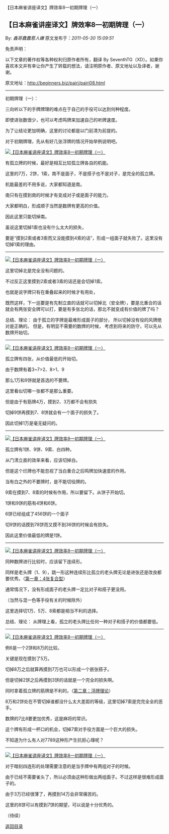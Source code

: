 【日本麻雀讲座译文】牌效率8—初期牌理（一）
## 【日本麻雀讲座译文】牌效率8—初期牌理（一）

By: *鑫哥蠢蠢惹人嫌* 原文发布于：*2011-05-30 15:09:51*

免责声明：

以下文章的著作权等各种权利归原作者所有，翻译 By
SeventhTG（XD）。如果你喜欢本文并有幸让你产生了转载的想法，请注明原作者、原文地址以及译者，谢谢。

原文地址：http://beginners.biz/pairi/pairi08.html

------------------------------------------------------------------------------------

初期牌理（一）：

三向听以下的手牌牌理的难点在于自己的手役可以达到何种程度。

即使进张数很少，也可以考虑鸣牌来加速自己的听牌速度。

为了让结论更加明确，这里的讨论都是以门前清为前提的。

对于初期牌理，先从有好几张浮牌的情况开始举例说明吧。

[![【日本麻雀讲座译文】牌效率8&mdash;初期牌理（一）](http://s1.sinaimg.cn/middle/7f78b76fga4791925c5e0&amp;690)](http://photo.blog.sina.com.cn/showpic.html#blogid=7f78b76f0100rwst&url=http://s1.sinaimg.cn/orignal/7f78b76fga4791925c5e0)

有孤立牌的时候，最好是相互比较孤立牌各自的机能。

这里的7万，2饼，1索，南不是面子，不是搭子也不是对子，是完全的孤立牌。

机能最差的不用多说，大家都知道是南。

南只有在摸到南的时候才有变成对子或是面子的能力。

大家都明白，形成顺子当然是数牌有更高的价值。

因此这里只能切掉南。

虽说这里切掉1索也没有什么太大的损失，

要是“摸到2索或者3索而又没能摸到4索的话”，形成一组面子就失败了。这里没有切掉1索的理由。

------------------------------------------------------------------------------------
[![【日本麻雀讲座译文】牌效率8&mdash;初期牌理（一）](http://s12.sinaimg.cn/middle/7f78b76fg76d8eb8d5cbb&amp;690)](http://photo.blog.sina.com.cn/showpic.html#blogid=7f78b76f0100rwst&url=http://s12.sinaimg.cn/orignal/7f78b76fg76d8eb8d5cbb)

这里切掉北是完全没有问题的。

不过反正这里摸到2索或者3索的话还是会切掉1索。

也就是说字牌只有在重叠起来的时候才有用处，

既然这样，下一巡要是有先制立直的话就可以切掉北（安全牌），要是北重合的话就会有两张安全牌可以打，要是有多张北的话，那北不就变成有价值的牌了吗？

总结、理论：
由于孤立的字牌是最难形成面子的部分，
所以切掉没有役的风牌绝对是正确的。
但是，有明显不需要的数牌的时候，
考虑到将来的防守，可以先从数牌开始切。

------------------------------------------------------------------------------------
[![【日本麻雀讲座译文】牌效率8&mdash;初期牌理（一）](http://s12.sinaimg.cn/middle/7f78b76fga47de3d20f9b&amp;690)](http://photo.blog.sina.com.cn/showpic.html#blogid=7f78b76f0100rwst&url=http://s12.sinaimg.cn/orignal/7f78b76fga47de3d20f9b)

孤立牌有四张，从价值最低的开始切。

由于数牌有着3~7>2、8>1、9

那么1万和9饼就是首选的不要牌。

这里看似切哪一张都不是那么重要。

但是由于有筋牌4万，摸到2、3万都不会有损失

切掉9饼再摸到7、8饼就会有一个面子的损失了。

因此切掉1万是毫无疑问的。

------------------------------------------------------------------------------------
[![【日本麻雀讲座译文】牌效率8&mdash;初期牌理（一）](http://s7.sinaimg.cn/middle/7f78b76fga47e1fe05226&amp;690)](http://photo.blog.sina.com.cn/showpic.html#blogid=7f78b76f0100rwst&url=http://s7.sinaimg.cn/orignal/7f78b76fga47e1fe05226)

孤立牌有1饼、9饼、9索、白四种。

从门清立直的效率来看，应该切掉白。

但是这个烂牌也不能忽视了当白重合之后鸣牌加快速度的作用。

当有白之外的不要牌时，是不能切役牌的。

9索在摸到7、8索的时候有作用，所以要留下。从饼子开始切。

1饼和9饼的筋有4饼和6饼。

6饼已经组成了456饼的一个面子

切9饼的话摸到78饼而又摸不到36饼的时候会有损失。

因此这里价值最低的牌是1饼。

------------------------------------------------------------------------------------
[![【日本麻雀讲座译文】牌效率8&mdash;初期牌理（一）](http://s13.sinaimg.cn/middle/7f78b76fga47e46998f6c&amp;690)](http://photo.blog.sina.com.cn/showpic.html#blogid=7f78b76f0100rwst&url=http://s13.sinaimg.cn/orignal/7f78b76fga47e46998f6c)

同种数牌进行比较时，应该留下连续形。

同样是老头牌（1、9），跳一形这种连续形比孤立的老头牌无论是进张还是改良都要优秀。（[第一章：4张复合型](http://blog.sina.com.cn/s/blog_7f78b76f0100rqup.html)）

通常情况下，没有形成面子的老头牌一定比对子和搭子更没用。

（当然与混一色等手役有关的时候除外）

这里选择切1万、5万、8索都是相当不利的选择。

总结、理论：
从牌理上看，孤立的老头牌比任何一种对子和搭子的价值都要低。

------------------------------------------------------------------------------------
[![【日本麻雀讲座译文】牌效率8&mdash;初期牌理（一）](http://s9.sinaimg.cn/middle/7f78b76fga47e705f46e8&amp;690)](http://photo.blog.sina.com.cn/showpic.html#blogid=7f78b76f0100rwst&url=http://s9.sinaimg.cn/orignal/7f78b76fga47e705f46e8)

例6是一个2饼和8万的比较。

关键是现在摸到了5万。

切掉8万之后就算再摸到7万也可以形成一个嵌张搭子。

但是切掉2饼之后再摸到3饼的话就是一个完全的损失啊。

同时拿着孤立牌的筋牌是不利的。（[第二章：浮牌理论](http://blog.sina.com.cn/s/blog_7f78b76f0100rt69.html)）

8万和2饼处在不管切掉谁都没什么太大差距的等级，这里切掉7索是完完全全的恶手。

数牌的7比8要更加优秀，这是麻将的常识。

这个牌有形成一杯口的机会，切掉7索对手役方面是一个巨大的损失。

不知道为什么有人对7789这种形产生抗拒心理呢？

------------------------------------------------------------------------------------
[![【日本麻雀讲座译文】牌效率8&mdash;初期牌理（一）](http://s15.sinaimg.cn/middle/7f78b76fga47e964e7aae&amp;690)](http://photo.blog.sina.com.cn/showpic.html#blogid=7f78b76f0100rwst&url=http://s15.sinaimg.cn/orignal/7f78b76fga47e964e7aae)

对于暗刻四连形的处理需要注意的是当手牌中有两组对子的时候。

由于已经不需要雀头了，所以必须由这种形做出两组面子。不过这样是很难形成面子的。

由于3万已经很薄了，再摸到14万会非常痛苦的。

这里的8饼可以有摸到7饼的期望，可以说是十分优秀的。

（待续）

[返回目录](index.html)
